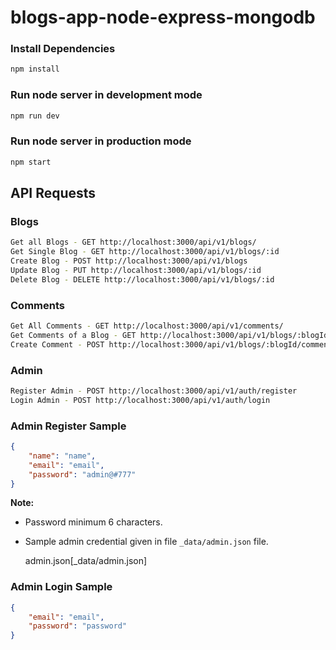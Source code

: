 # blogs-app-node-express-mongodb

### Install Dependencies

```sh
npm install
```

### Run node server in development mode

```sh
npm run dev
```

### Run node server in production mode

```sh
npm start
```

## API Requests
### Blogs
```sh
Get all Blogs - GET http://localhost:3000/api/v1/blogs/ 
Get Single Blog - GET http://localhost:3000/api/v1/blogs/:id
Create Blog - POST http://localhost:3000/api/v1/blogs
Update Blog - PUT http://localhost:3000/api/v1/blogs/:id
Delete Blog - DELETE http://localhost:3000/api/v1/blogs/:id
```
### Comments

```sh
Get All Comments - GET http://localhost:3000/api/v1/comments/
Get Comments of a Blog - GET http://localhost:3000/api/v1/blogs/:blogId/comments/
Create Comment - POST http://localhost:3000/api/v1/blogs/:blogId/comments/
```

### Admin

```sh
Register Admin - POST http://localhost:3000/api/v1/auth/register
Login Admin - POST http://localhost:3000/api/v1/auth/login
```

### Admin Register Sample

```json
{
    "name": "name",
    "email": "email",
    "password": "admin@#777"
}
```

**Note:**

- Password minimum 6 characters.
- Sample admin credential given in file `_data/admin.json` file.

    admin.json[_data/admin.json]


### Admin Login Sample

```json
{
    "email": "email",
    "password": "password"
}
```